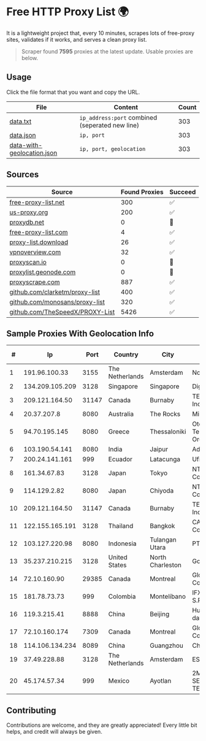 
# Free HTTP Proxy List 🌍

It is a lightweight project that, every 10 minutes, scrapes lots of free-proxy sites, validates if it works, and serves a clean proxy list.


> Scraper found **7595** proxies at the latest update. Usable proxies are below.

## Usage

Click the file format that you want and copy the URL.


|File|Content|Count|
|----|-------|-----|
|[data.txt](https://raw.githubusercontent.com/themiralay/Proxy-List-World/master/data.txt)|`ip_address:port` combined (seperated new line)|303|
|[data.json](https://raw.githubusercontent.com/themiralay/Proxy-List-World/master/data.json)|`ip, port`|303|
|[data-with-geolocation.json](https://raw.githubusercontent.com/themiralay/Proxy-List-World/master/data-with-geolocation.json)|`ip, port, geolocation`|303|

## Sources

|Source|Found Proxies|Succeed|
|------|-------------|-------|
|[free-proxy-list.net](https://free-proxy-list.net)|300|✅|
|[us-proxy.org](https://www.us-proxy.org)|200|✅|
|[proxydb.net](http://proxydb.net)|0|🚫|
|[free-proxy-list.com](https://free-proxy-list.com/?page=&port=&type%5B%5D=http&type%5B%5D=https&up_time=0&search=Search)|4|✅|
|[proxy-list.download](https://www.proxy-list.download/HTTP)|26|✅|
|[vpnoverview.com](https://vpnoverview.com/privacy/anonymous-browsing/free-proxy-servers)|32|✅|
|[proxyscan.io](https://www.proxyscan.io)|0|🚫|
|[proxylist.geonode.com](https://proxylist.geonode.com/api/proxy-list?limit=300&page=1&sort_by=lastChecked&sort_type=desc&protocols=http,https)|0|🚫|
|[proxyscrape.com](https://api.proxyscrape.com/v2/?request=displayproxies&protocol=http&timeout=10000&country=all&ssl=all&anonymity=all)|887|✅|
|[github.com/clarketm/proxy-list](https://raw.githubusercontent.com/clarketm/proxy-list/master/proxy-list-raw.txt)|400|✅|
|[github.com/monosans/proxy-list](https://raw.githubusercontent.com/monosans/proxy-list/main/proxies/http.txt)|320|✅|
|[github.com/TheSpeedX/PROXY-List](https://raw.githubusercontent.com/TheSpeedX/PROXY-List/master/http.txt)|5426|✅|


## Sample Proxies With Geolocation Info

|#|Ip|Port|Country|City|Internet Service Provider|
|-|--|----|-------|----|-------------------------|
|1|191.96.100.33|3155|The Netherlands|Amsterdam|NovoServe B.V.|
|2|134.209.105.209|3128|Singapore|Singapore|DigitalOcean, LLC|
|3|209.121.164.50|31147|Canada|Burnaby|TELUS Communications Inc.|
|4|20.37.207.8|8080|Australia|The Rocks|Microsoft Corporation|
|5|94.70.195.145|8080|Greece|Thessaloniki|Ote SA (Hellenic Telecommunications Organisation)|
|6|103.190.54.141|8080|India|Jaipur|Advika Web|
|7|200.24.141.161|999|Ecuador|Latacunga|Ufinet Panama S.A.|
|8|161.34.67.83|3128|Japan|Tokyo|NTT PC Communications, Inc.|
|9|114.129.2.82|8080|Japan|Chiyoda|NTT SmartConnect Corporation|
|10|209.121.164.50|31147|Canada|Burnaby|TELUS Communications Inc.|
|11|122.155.165.191|3128|Thailand|Bangkok|CAT Telecom Public Company Limited|
|12|103.127.220.98|8080|Indonesia|Tulangan Utara|PT Multi Guna Sinergi|
|13|35.237.210.215|3128|United States|North Charleston|Google LLC|
|14|72.10.160.90|29385|Canada|Montreal|GloboTech Communications|
|15|181.78.73.73|999|Colombia|Montelíbano|IFX Networks Argentina S.R.L|
|16|119.3.215.41|8888|China|Beijing|Huawei Cloud Service data center|
|17|72.10.160.174|7309|Canada|Montreal|GloboTech Communications|
|18|114.106.134.234|8089|China|Guangzhou|Chinanet|
|19|37.49.228.88|3128|The Netherlands|Amsterdam|ESTOXY OU|
|20|45.174.57.34|999|Mexico|Ayotlan|2M INGENIERIA Y SERVICIOS EN TELECOMUNICACIONES|



## Contributing

Contributions are welcome, and they are greatly appreciated! Every
little bit helps, and credit will always be given.

